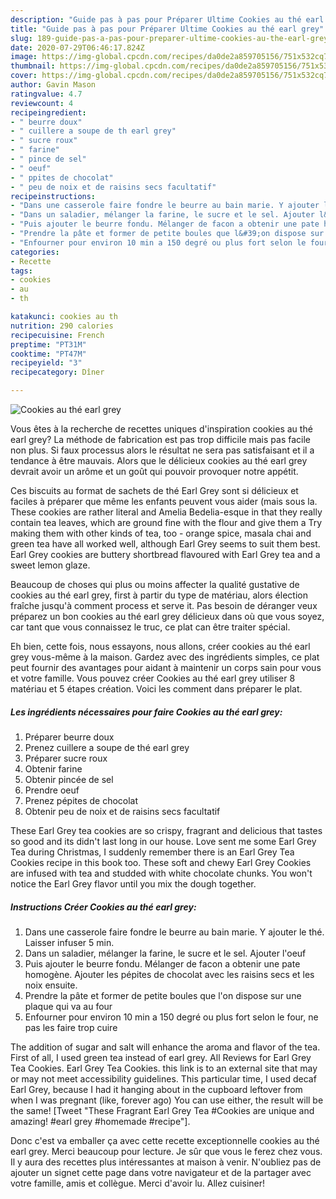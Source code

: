 ```yaml
---
description: "Guide pas à pas pour Préparer Ultime Cookies au thé earl grey"
title: "Guide pas à pas pour Préparer Ultime Cookies au thé earl grey"
slug: 189-guide-pas-a-pas-pour-preparer-ultime-cookies-au-the-earl-grey
date: 2020-07-29T06:46:17.824Z
image: https://img-global.cpcdn.com/recipes/da0de2a859705156/751x532cq70/cookies-au-the-earl-grey-photo-principale-de-la-recette.jpg
thumbnail: https://img-global.cpcdn.com/recipes/da0de2a859705156/751x532cq70/cookies-au-the-earl-grey-photo-principale-de-la-recette.jpg
cover: https://img-global.cpcdn.com/recipes/da0de2a859705156/751x532cq70/cookies-au-the-earl-grey-photo-principale-de-la-recette.jpg
author: Gavin Mason
ratingvalue: 4.7
reviewcount: 4
recipeingredient:
- " beurre doux"
- " cuillere a soupe de th earl grey"
- " sucre roux"
- " farine"
- " pince de sel"
- " oeuf"
- " ppites de chocolat"
- " peu de noix et de raisins secs facultatif"
recipeinstructions:
- "Dans une casserole faire fondre le beurre au bain marie. Y ajouter le thé. Laisser infuser 5 min."
- "Dans un saladier, mélanger la farine, le sucre et le sel. Ajouter l&#39;oeuf"
- "Puis ajouter le beurre fondu. Mélanger de facon a obtenir une pate homogène. Ajouter les pépites de chocolat avec les raisins secs et les noix ensuite."
- "Prendre la pâte et former de petite boules que l&#39;on dispose sur une plaque qui va au four"
- "Enfourner pour environ 10 min a 150 degré ou plus fort selon le four, ne pas les faire trop cuire"
categories:
- Recette
tags:
- cookies
- au
- th

katakunci: cookies au th 
nutrition: 290 calories
recipecuisine: French
preptime: "PT31M"
cooktime: "PT47M"
recipeyield: "3"
recipecategory: Dîner

---
```



![Cookies au thé earl grey](https://img-global.cpcdn.com/recipes/da0de2a859705156/751x532cq70/cookies-au-the-earl-grey-photo-principale-de-la-recette.jpg)

Vous êtes à la recherche de recettes uniques d'inspiration cookies au thé earl grey? La méthode de fabrication est pas trop difficile mais pas facile non plus. Si faux processus alors le résultat ne sera pas satisfaisant et il a tendance à être mauvais. Alors que le délicieux cookies au thé earl grey devrait avoir un arôme et un goût qui pouvoir provoquer notre appétit.

Ces biscuits au format de sachets de thé Earl Grey sont si délicieux et faciles à préparer que même les enfants peuvent vous aider (mais sous la. These cookies are rather literal and Amelia Bedelia-esque in that they really contain tea leaves, which are ground fine with the flour and give them a Try making them with other kinds of tea, too - orange spice, masala chai and green tea have all worked well, although Earl Grey seems to suit them best. Earl Grey cookies are buttery shortbread flavoured with Earl Grey tea and a sweet lemon glaze.

Beaucoup de choses qui plus ou moins affecter la qualité gustative de cookies au thé earl grey, first à partir du type de matériau, alors élection fraîche jusqu'à comment process et serve it. Pas besoin de déranger veux préparez un bon cookies au thé earl grey délicieux dans où que vous soyez, car tant que vous connaissez le truc, ce plat can être traiter spécial.


Eh bien, cette fois, nous essayons, nous allons, créer cookies au thé earl grey vous-même à la maison. Gardez avec des ingrédients simples, ce plat peut fournir des avantages pour aidant à maintenir un corps sain pour vous et votre famille. Vous pouvez créer Cookies au thé earl grey utiliser 8 matériau et 5 étapes création. Voici les comment dans préparer le plat.

<!--inarticleads1-->

##### Les ingrédients nécessaires pour faire Cookies au thé earl grey:

1. Préparer  beurre doux
1. Prenez  cuillere a soupe de thé earl grey
1. Préparer  sucre roux
1. Obtenir  farine
1. Obtenir  pincée de sel
1. Prendre  oeuf
1. Prenez  pépites de chocolat
1. Obtenir  peu de noix et de raisins secs facultatif


These Earl Grey tea cookies are so crispy, fragrant and delicious that tastes so good and its didn&#39;t last long in our house. Love sent me some Earl Grey Tea during Christmas, I suddenly remember there is an Earl Grey Tea Cookies recipe in this book too. These soft and chewy Earl Grey Cookies are infused with tea and studded with white chocolate chunks. You won&#39;t notice the Earl Grey flavor until you mix the dough together. 

<!--inarticleads2-->

##### Instructions Créer Cookies au thé earl grey:

1. Dans une casserole faire fondre le beurre au bain marie. Y ajouter le thé. Laisser infuser 5 min.
1. Dans un saladier, mélanger la farine, le sucre et le sel. Ajouter l&#39;oeuf
1. Puis ajouter le beurre fondu. Mélanger de facon a obtenir une pate homogène. Ajouter les pépites de chocolat avec les raisins secs et les noix ensuite.
1. Prendre la pâte et former de petite boules que l&#39;on dispose sur une plaque qui va au four
1. Enfourner pour environ 10 min a 150 degré ou plus fort selon le four, ne pas les faire trop cuire


The addition of sugar and salt will enhance the aroma and flavor of the tea. First of all, I used green tea instead of earl grey. All Reviews for Earl Grey Tea Cookies. Earl Grey Tea Cookies. this link is to an external site that may or may not meet accessibility guidelines. This particular time, I used decaf Earl Grey, because I had it hanging about in the cupboard leftover from when I was pregnant (like, forever ago) You can use either, the result will be the same! [Tweet &#34;These Fragrant Earl Grey Tea #Cookies are unique and amazing! #earl grey #homemade #recipe&#34;]. 


Donc c'est va emballer ça avec cette recette exceptionnelle cookies au thé earl grey. Merci beaucoup pour lecture. Je sûr que vous le ferez chez vous. Il y aura des recettes plus  intéressantes at maison à venir. N'oubliez pas de ajouter un signet cette page dans votre navigateur et de la partager avec votre famille, amis et collègue. Merci d'avoir lu. Allez cuisiner!
